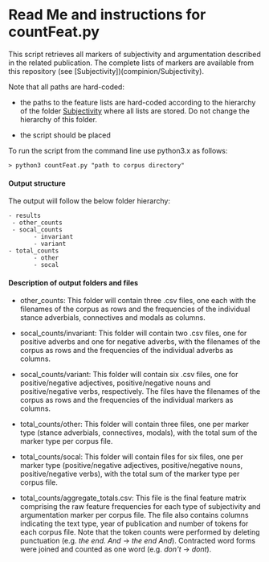 # Read Me and instructions for countFeat.py


This script retrieves all markers of subjectivity and argumentation described in the related publication. The complete lists of markers are available from this repository (see [Subjectivity])(compinion/Subjectivity). 

Note that all paths are hard-coded:

* the paths to the feature lists are hard-coded according to the hierarchy of the folder [Subjectivity](compinion/Subjectivity) where all lists are stored. Do not change the hierarchy of this folder. 

* the script should be placed


To run the script from the command line use python3.x as follows:

``` 
> python3 countFeat.py "path to corpus directory"
```

#### Output structure

The output will follow the below folder hierarchy:

	- results
 	 - other_counts
  	 - socal_counts
    	   - invariant
    	   - variant
  	- total_counts
    	   - other
    	   - socal

#### Description of output folders and files

* other_counts: This folder will contain three .csv files, one each with the filenames of the corpus as rows and the frequencies of the individual stance adverbials, connectives and modals as columns. 

* socal_counts/invariant: This folder will contain two .csv files, one for positive adverbs and one for negative adverbs, with the filenames of the corpus as rows and the frequencies of the individual adverbs as columns.

* socal_counts/variant: This folder will contain six .csv files, one for positive/negative adjectives, positive/negative nouns and positive/negative verbs, respectively. The files have the filenames of the corpus as rows and the frequencies of the individual markers as columns.

* total_counts/other: This folder will contain three files, one per marker type (stance adverbials, connectives, modals), with the total sum of the marker type per corpus file.

* total_counts/socal: This folder will contain files for six files, one per marker type (positive/negative adjectives, positive/negative nouns, positive/negative verbs), with the total sum of the marker type per corpus file. 

* total_counts/aggregate_totals.csv: This file is the final feature matrix comprising the raw feature frequencies for each type of subjectivity and argumentation marker per corpus file. The file also contains columns indicating the text type, year of publication and number of tokens for each corpus file. Note that the token counts were performed by deleting punctuation (e.g. *the end. And* -> *the end And*). Contracted word forms were joined and counted as one word (e.g. *don't* -> *dont*).
